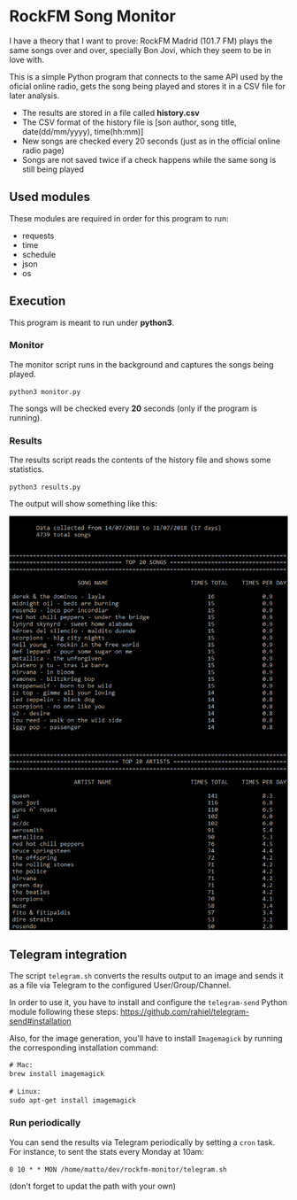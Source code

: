 # RockFM Song Monitor

I have a theory that I want to prove: RockFM Madrid (101.7 FM) plays the same songs over and over, specially Bon Jovi, which they seem to be in love with.

This is a simple Python program that connects to the same API used by the oficial online radio, gets the song being played and stores it in a CSV file for later analysis.

- The results are stored in a file called **history.csv**
- The CSV format of the history file is [son author, song title, date(dd/mm/yyyy), time(hh:mm)]
- New songs are checked every 20 seconds (just as in the official online radio page)
- Songs are not saved twice if a check happens while the same song is still being played

## Used modules

These modules are required in order for this program to run:

- requests
- time
- schedule
- json
- os

## Execution

This program is meant to run under **python3**.

### Monitor

The monitor script runs in the background and captures the songs being played.

`python3 monitor.py`

The songs will be checked every **20** seconds (only if the program is running).


### Results

The results script reads the contents of the history file and shows some statistics.

`python3 results.py`

The output will show something like this:

![Results output](img/rockfm.png?raw=true "Results output")

## Telegram integration

The script `telegram.sh` converts the results output to an image and sends it as a file via Telegram to the configured User/Group/Channel.

In order to use it, you have to install and configure the `telegram-send` Python module following these steps: https://github.com/rahiel/telegram-send#installation

Also, for the image generation, you'll have to install `Imagemagick` by running the corresponding installation command:

```
# Mac:
brew install imagemagick

# Linux:
sudo apt-get install imagemagick
```

### Run periodically

You can send the results via Telegram periodically by setting a `cron` task. For instance, to sent the stats every Monday at 10am:

`0 10 * * MON /home/matto/dev/rockfm-monitor/telegram.sh`

(don't forget to updat the path with your own)
